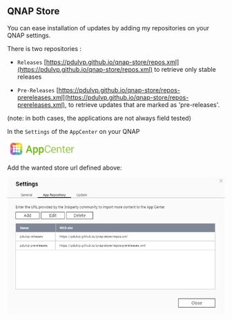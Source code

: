 ## QNAP Store

You can ease installation of updates by adding my repositories on your QNAP settings.

There is two repositories : 

- `Releases` [https://pdulvp.github.io/qnap-store/repos.xml](https://pdulvp.github.io/qnap-store/repos.xml) to retrieve only stable releases

- `Pre-Releases` [https://pdulvp.github.io/qnap-store/repos-prereleases.xml](https://pdulvp.github.io/qnap-store/repos-prereleases.xml), to retrieve updates that are marked as 'pre-releases'.

(note: in both cases, the applications are not always field tested)

In the `Settings` of the `AppCenter` on your QNAP

![](images/AppCenter.png)

Add the wanted store url defined above:

![](images/Stores.png)


